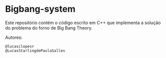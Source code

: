 # Bigbang-system

Este repositório contém o código escrito em C++ que implementa a solução do problema do forno de Big Bang Theory.


Autores:

    @lucasclopesr
    @LucasStarlingdePaulaSalles
